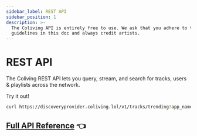 ```yaml
---
sidebar_label: REST API
sidebar_position: 1
description: >-
  The Coliving API is entirely free to use. We ask that you adhere to the
  guidelines in this doc and always credit artists.
---
```


# REST API

The Coliving REST API lets you query, stream, and search for tracks, users & playlists across the network.

Try it out!

```bash
curl https://discoveryprovider.coliving.lol/v1/tracks/trending?app_name=ExampleApp
```

## [Full API Reference](https://colivingproject.github.io/api-docs/#coliving-api-docs)  👈  